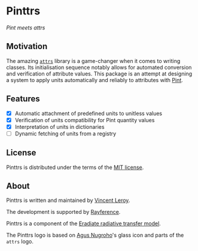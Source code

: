 # Pinttrs

*Pint meets attrs*

## Motivation

The amazing [`attrs`](https://www.attrs.org) library is a game-changer when it 
comes to writing classes. Its initialisation sequence notably allows for 
automated conversion and verification of attribute values. This package is an 
attempt at designing a system to apply units automatically and reliably to 
attributes with [Pint](https://pint.readthedocs.io).

## Features

- [x] Automatic attachment of predefined units to unitless values
- [x] Verification of units compatibility for Pint quantity values
- [x] Interpretation of units in dictionaries
- [ ] Dynamic fetching of units from a registry

## License

Pinttrs is distributed under the terms of the 
[MIT license](https://choosealicense.com/licenses/mit/).

## About

Pinttrs is written and maintained by [Vincent Leroy](https://github.com/leroyvn).

The development is supported by [Rayference](https://www.rayference.eu).

Pinttrs is a component of the 
[Eradiate radiative transfer model](https://www.eradiate.eu).

The Pinttrs logo is based on 
[Agus Nugroho](https://www.iconfinder.com/nugrohoagus)'s glass icon and parts of 
the ``attrs`` logo.
